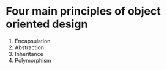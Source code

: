 # Four main principles of object oriented design

1. Encapsulation
2. Abstraction
3. Inheritance
4. Polymorphism
